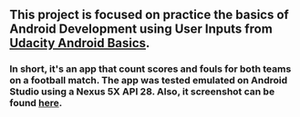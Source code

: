 ## This project is focused on practice the basics of Android Development using User Inputs from [Udacity Android Basics](https://www.udacity.com/course/android-basics-user-input--ud836). 

### In short, it's an app that count scores and fouls for both teams on a football match. The app was tested emulated on Android Studio using a Nexus 5X API 28. Also, it screenshot can be found [here](https://github.com/SamuelBFG/score-keeper-app/blob/master/app.png).
